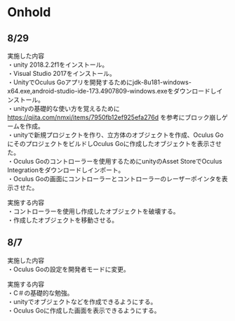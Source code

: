 # Onhold

## 8/29
実施した内容  
・unity 2018.2.2f1をインストール。  
・Visual Studio 2017をインストール。  
・UnityでOculus Goアプリを開発するためにjdk-8u181-windows-x64.exe,android-studio-ide-173.4907809-windows.exeをダウンロードしインストール。  
・unityの基礎的な使い方を覚えるために  https://qiita.com/nmxi/items/7950fb12ef925efa276d  を参考にブロック崩しゲームを作成。  
・unityで新規プロジェクトを作り、立方体のオブジェクトを作成、Oculus GoにそのプロジェクトをビルドしOculus Goに作成したオブジェクトを表示させた。  
・Oculus Goのコントローラーを使用するためにunityのAsset StoreでOculus Integrationをダウンロードしインポート。  
・Oculus Goの画面にコントローラーとコントローラーのレーザーポインタを表示させた。  
  
実施する内容  
・コントローラーを使用し作成したオブジェクトを破壊する。  
・作成したオブジェクトを移動させる。  
  
## 8/7
実施した内容  
・Oculus Goの設定を開発者モードに変更。  
  
実施する内容  
・C＃の基礎的な勉強。  
・unityでオブジェクトなどを作成できるようにする。  
・Oculus Goに作成した画面を表示できるようにする。  
